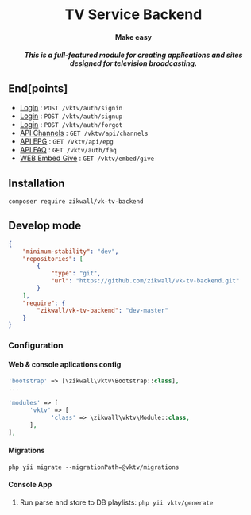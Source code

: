 <div align="center">
  <h1>TV Service Backend</h1>
  <h4>Make easy</h4>
  <h5>This is a full-featured module for creating applications and sites designed for television broadcasting.</h5>
</div>

## End[points]

* [Login](endpoints/Login.md) : `POST /vktv/auth/signin`
* [Login](endpoints/Register.md) : `POST /vktv/auth/signup`
* [Login](endpoints/Forgot.md) : `POST /vktv/auth/forgot`
* [API Channels](endpoints/API_Channels.md) : `GET /vktv/api/channels`
* [API EPG](endpoints/API_EPG.md) : `GET /vktv/api/epg`
* [API FAQ](endpoints/API_FAQ.md) : `GET /vktv/auth/faq`
* [WEB Embed Give](endpoints/WEB_Embed_Give.md) : `GET /vktv/embed/give`

## Installation

`composer require zikwall/vk-tv-backend`

## Develop mode

```json
{
    "minimum-stability": "dev",
    "repositories": [
        {
            "type": "git",
            "url": "https://github.com/zikwall/vk-tv-backend.git"
        }
    ],
    "require": {
        "zikwall/vk-tv-backend": "dev-master"
    }
}

```

### Configuration

#### Web & console aplications config

```php
'bootstrap' => [\zikwall\vktv\Bootstrap::class],
...

'modules' => [
      'vktv' => [
            'class' => \zikwall\vktv\Module::class,
      ],
],

```

#### Migrations

`php yii migrate --migrationPath=@vktv/migrations`

#### Console App

1. Run parse and store to DB playlists: `php yii vktv/generate`


